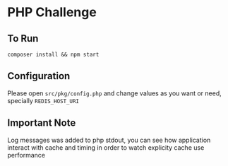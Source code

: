 # PHP Challenge

## To Run

`composer install && npm start`

## Configuration

Please open `src/pkg/config.php` and change values as you want or need, specially `REDIS_HOST_URI`

## Important Note
Log messages was added to php stdout, you can see how application interact with cache and timing in order to watch explicity cache use performance
